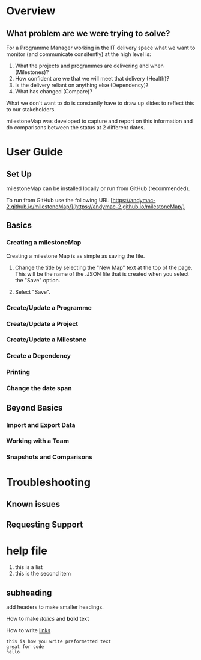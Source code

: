 # Overview
## What problem are we were trying to solve?
For a Programme Manager working in the IT delivery space what we want to monitor (and communicate consitently) at the high level is:
1. What the projects and programmes are delivering and when (Milestones)?
2. How confident are we that we will meet that delivery (Health)?
3. Is the delivery reliant on anything else (Dependency)?
4. What has changed (Compare)?

What we don't want to do is constantly have to draw up slides to reflect this to our stakeholders.

milestoneMap was developed to capture and report on this information and do comparisons between the status at 2 different dates.

# User Guide
## Set Up
milestoneMap can be installed locally or run from GitHub (recommended).

To run from GitHub use the following URL [https://andymac-2.github.io/milestoneMap/](https://andymac-2.github.io/milestoneMap/)

## Basics
### Creating a milestoneMap
Creating a milestone Map is as simple as saving the file. 

1. Change the title by selecting the "New Map" text at the top of the page. This will be the name of the .JSON file that is created when you select the "Save" option.

2. Select "Save".

### Create/Update a Programme
### Create/Update a Project
### Create/Update a Milestone
### Create a Dependency
### Printing
### Change the date span

## Beyond Basics
### Import and Export Data
### Working with a Team
### Snapshots and Comparisons

# Troubleshooting
## Known issues
## Requesting Support

# help file

1. this is a list
2. this is the second item

## subheading

add headers to make smaller headings.

How to make *italics* and **bold** text

How to write [links](google.com)

```
this is how you write preformetted text
great for code
hello
```


